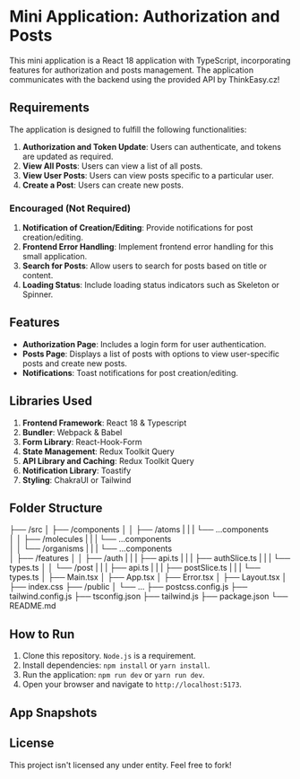 # Mini Application: Authorization and Posts

This mini application is a React 18  application with TypeScript, incorporating features for authorization and posts management. The application communicates with the backend using the provided API by ThinkEasy.cz!

## Requirements

The application is designed to fulfill the following functionalities:

1. **Authorization and Token Update**: Users can authenticate, and tokens are updated as required.
2. **View All Posts**: Users can view a list of all posts.
3. **View User Posts**: Users can view posts specific to a particular user.
4. **Create a Post**: Users can create new posts.

### Encouraged (Not Required)

1. **Notification of Creation/Editing**: Provide notifications for post creation/editing.
2. **Frontend Error Handling**: Implement frontend error handling for this small application.
3. **Search for Posts**: Allow users to search for posts based on title or content.
4. **Loading Status**: Include loading status indicators such as Skeleton or Spinner.

## Features

- **Authorization Page**: Includes a login form for user authentication.
- **Posts Page**: Displays a list of posts with options to view user-specific posts and create new posts.
- **Notifications**: Toast notifications for post creation/editing.


## Libraries Used

1. **Frontend Framework**: React 18 & Typescript
2. **Bundler**: Webpack & Babel
3. **Form Library**: React-Hook-Form
4. **State Management**: Redux Toolkit Query
5. **API Library and Caching**: Redux Toolkit Query
6. **Notification Library**: Toastify
7. **Styling**: ChakraUI or Tailwind

## Folder Structure
├── /src
│ ├── /components
│ │ ├── /atoms
| | | └── ...components  
│ │ ├── /molecules
| | | └── ...components  
│ │ └── /organisms
| | | └── ...components  
│ ├── /features
│ │ ├── /auth
| | | ├── api.ts
| | | ├── authSlice.ts
| | | └── types.ts
│ │ └── /post
| | | ├── api.ts
| | | ├── postSlice.ts
| | | └── types.ts
│ ├── Main.tsx
│ ├── App.tsx
│ ├── Error.tsx
│ ├── Layout.tsx
│ ├── index.css
├── /public
│ └── ...
├── postcss.config.js
├── tailwind.config.js
├── tsconfig.json
├── tailwind.js
├── package.json
└── README.md

## How to Run

1. Clone this repository. `Node.js` is a requirement.
2. Install dependencies: `npm install` or `yarn install`.
3. Run the application: `npm run dev` or `yarn run dev`.
4. Open your browser and navigate to `http://localhost:5173`.

## App Snapshots
## License

This project isn't licensed any under entity. Feel free to fork! 
